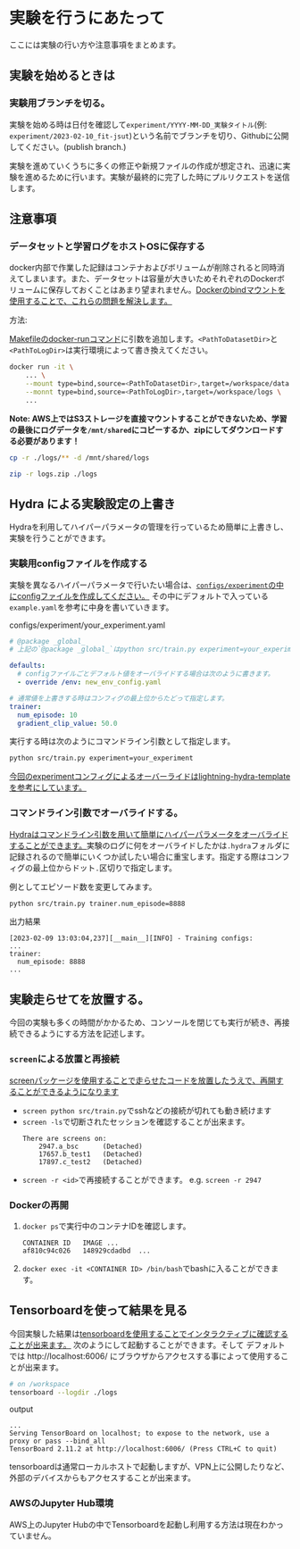# 実験を行うにあたって

ここには実験の行い方や注意事項をまとめます。

## 実験を始めるときは

### 実験用ブランチを切る。

実験を始める時は日付を確認して`experiment/YYYY-MM-DD_実験タイトル`(例: `experiment/2023-02-10_fit-jsut`)という名前でブランチを切り、Githubに公開してください。(publish branch.)

実験を進めていくうちに多くの修正や新規ファイルの作成が想定され、迅速に実験を進めるために行います。実験が最終的に完了した時にプルリクエストを送信します。

## 注意事項

### データセットと学習ログをホストOSに保存する

docker内部で作業した記録はコンテナおよびボリュームが削除されると同時消えてしまいます。また、データセットは容量が大きいためそれぞれのDockerボリュームに保存しておくことはあまり望まれません。[Dockerのbindマウントを使用することで、これらの問題を解決します。](https://matsuand.github.io/docs.docker.jp.onthefly/storage/bind-mounts/#start-a-container-with-a-bind-mount)

方法:

[Makefileのdocker-runコマンド](/Makefile)に引数を追加します。`<PathToDatasetDir>`と`<PathToLogDir>`は実行環境によって書き換えてください。

```sh
docker run -it \
    ... \
    --mount type=bind,source=<PathToDatasetDir>,target=/workspace/data \
    --monnt type=bind,source=<PathToLogDir>,target=/workspace/logs \
    ...
```

**Note: AWS上ではS3ストレージを直接マウントすることができないため、学習の最後にログデータを`/mnt/shared`にコピーするか、zipにしてダウンロードする必要があります！**

```sh
cp -r ./logs/** -d /mnt/shared/logs
```

```sh
zip -r logs.zip ./logs
```

## Hydra による実験設定の上書き

Hydraを利用してハイパーパラメータの管理を行っているため簡単に上書きし、実験を行うことができます。

### 実験用configファイルを作成する

実験を異なるハイパーパラメータで行いたい場合は、[`configs/experiment`の中にconfigファイルを作成してください。](/configs/experiment/example.yaml)
その中にデフォルトで入っている`example.yaml`を参考に中身を書いていきます。

configs/experiment/your_experiment.yaml

```yaml
# @package _global_
# 上記の`@package _global_`はpython src/train.py experiment=your_experimentと指定するために必要です。

defaults:
  # configファイルごとデフォルト値をオーバライドする場合は次のように書きます。
  - override /env: new_env_config.yaml

# 通常値を上書きする時はコンフィグの最上位からたどって指定します。
trainer:
  num_episode: 10
  gradient_clip_value: 50.0
```

実行する時は次のようにコマンドライン引数として指定します。

```sh
python src/train.py experiment=your_experiment
```

[今回のexperimentコンフィグによるオーバーライドはlightning-hydra-templateを参考にしています。](https://github.com/ashleve/lightning-hydra-template)

### コマンドライン引数でオーバライドする。

[Hydraはコマンドライン引数を用いて簡単にハイパーパラメータをオーバライドすることができます。](https://hydra.cc/docs/1.3/advanced/override_grammar/basic/)実験のログに何をオーバライドしたかは`.hydra`フォルダに記録されるので簡単にいくつか試したい場合に重宝します。指定する際はコンフィグの最上位からドット`.`区切りで指定します。

例としてエピソード数を変更してみます。

```sh
python src/train.py trainer.num_episode=8888
```

出力結果

```log
[2023-02-09 13:03:04,237][__main__][INFO] - Training configs:
...
trainer:
  num_episode: 8888
...
```

## 実験走らせてを放置する。

今回の実験も多くの時間がかかるため、コンソールを閉じても実行が続き、再接続できるようにする方法を記述します。

### `screen`による放置と再接続

[screenパッケージを使用することで走らせたコードを放置したうえで、再開することができるようになります](https://linuxjm.osdn.jp/html/GNU_screen/man1/screen.1.html)

- `screen python src/train.py`でsshなどの接続が切れても動き続けます
- `screen -ls`で切断されたセッションを確認することが出来ます。
  ```
  There are screens on:
      2947.a_bsc      (Detached)
      17657.b_test1   (Detached)
      17897.c_test2   (Detached)
  ```
- `screen -r <id>`で再接続することができます。 e.g. `screen -r 2947`

### Dockerの再開

1. `docker ps`で実行中のコンテナIDを確認します。
   ```
   CONTAINER ID   IMAGE ...
   af810c94c026   148929cdadbd  ...
   ```
2. `docker exec -it <CONTAINER ID> /bin/bash`でbashに入ることができます。

## Tensorboardを使って結果を見る

今回実験した結果は[tensorboardを使用することでインタラクティブに確認することが出来ます。](https://www.tensorflow.org/tensorboard?hl=ja)
次のようにして起動することができます。そして デフォルトでは http://localhost:6006/ にブラウザからアクセスする事によって使用することが出来ます。

```sh
# on /workspace
tensorboard --logdir ./logs
```

output

```
...
Serving TensorBoard on localhost; to expose to the network, use a proxy or pass --bind_all
TensorBoard 2.11.2 at http://localhost:6006/ (Press CTRL+C to quit)
```

tensorboardは通常ローカルホストで起動しますが、VPN上に公開したりなど、外部のデバイスからもアクセスすることが出来ます。

### AWSのJupyter Hub環境

AWS上のJupyter Hubの中でTensorboardを起動し利用する方法は現在わかっていません。
